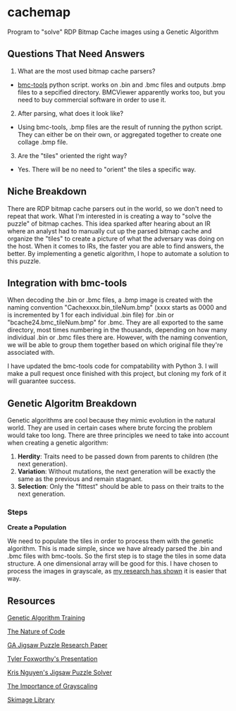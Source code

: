 # cachemap
Program to "solve" RDP Bitmap Cache images using a Genetic Algorithm

## Questions That Need Answers
1. What are the most used bitmap cache parsers?

* [bmc-tools](https://github.com/ANSSI-FR/bmc-tools) python script. works on .bin and .bmc files and outputs .bmp files to a sepcified directory. BMCViewer apparently works too, but you need to buy commercial software in order to use it.

2. After parsing, what does it look like?

* Using bmc-tools, .bmp files are the result of running the python script. They can either be on their own, or aggregated together to create one collage .bmp file.

3. Are the "tiles" oriented the right way?

* Yes. There will be no need to "orient" the tiles a specific way.

## Niche Breakdown
There are RDP bitmap cache parsers out in the world, so we don't need to repeat that work. What I'm interested in is creating a way to "solve the puzzle" of bitmap caches. This idea sparked after hearing about an IR where an analyst had to manually cut up the parsed bitmap cache and organize the "tiles" to create a picture of what the adversary was doing on the host. When it comes to IRs, the faster you are able to find answers, the better. By implementing a genetic algorithm, I hope to automate a solution to this puzzle.

## Integration with bmc-tools
When decoding the .bin or .bmc files, a .bmp image is created with the naming convention "Cachexxxx.bin_tileNum.bmp" (xxxx starts as 0000 and is incremented by 1 for each individual .bin file) for .bin or "bcache24.bmc_tileNum.bmp" for .bmc. They are all exported to the same directory, most times numbering in the thousands, depending on how many individual .bin or .bmc files there are. However, with the naming convention, we will be able to group them together based on which original file they're associated with.

I have updated the bmc-tools code for compatability with Python 3. I will make a pull request once finished with this project, but cloning my fork of it will guarantee success.

## Genetic Algoritm Breakdown
Genetic algorithms are cool because they mimic evolution in the natural world. They are used in certain cases where brute forcing the problem would take too long. There are three principles we need to take into account when creating a genetic algorithm:

1. **Herdity**: Traits need to be passed down from parents to children (the next generation).
2. **Variation**: Without mutations, the next generation will be exactly the same as the previous and remain stagnant.
3. **Selection**: Only the "fittest" should be able to pass on their traits to the next generation.

### Steps
**Create a Population**

We need to populate the tiles in order to process them with the genetic algorithm. This is made simple, since we have already parsed the .bin and .bmc files with bmc-tools. So the first step is to stage the tiles in some data structure. A one dimensional array will be good for this. I have chosen to process the images in grayscale, as [my research has shown](https://www.geeksforgeeks.org/python-grayscaling-of-images-using-opencv/) it is easier that way.


## Resources
[Genetic Algorithm Training](https://www.youtube.com/watch?v=9zfeTw-uFCw&list=PLRqwX-V7Uu6bJM3VgzjNV5YxVxUwzALHV)

[The Nature of Code](https://natureofcode.com/book/chapter-9-the-evolution-of-code/)

[GA Jigsaw Puzzle Research Paper](https://arxiv.org/pdf/1711.06766v1.pdf)

[Tyler Foxworthy's Presentation](https://www.youtube.com/watch?v=6DohBytdf6I)

[Kris Nguyen's Jigsaw Puzzle Solver](https://github.com/KrisNguyen135/Genetic-Jigsaw-Solver)

[The Importance of Grayscaling](https://www.geeksforgeeks.org/python-grayscaling-of-images-using-opencv/)

[Skimage Library](https://scikit-image.org/docs/dev/api/skimage.html)

